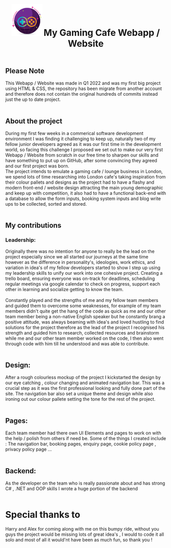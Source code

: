 <header>
 <img src="logo.png" style="width:96px; height:auto; display:inline;">  
 <h1 style="display:inline;"> My Gaming Cafe Webapp / Website </h1>  
</header>

<h2> Please Note </h2>
This Webapp / Website was made in Q1 2022 and was my first big project using HTML & CSS, the repository has been migrate from another account and therefore does not contain the original hundreds of commits instead just the up to date project.
</br>
</br>
<h2> About the project </h2>
During my first few weeks in a commerical software development environment I was finding it challenging to keep up, naturally two of my fellow junior developers agreed as it was our first time in the development world, so facing this challenge I proposed we set out to make our very first Webapp / Website from scratch in our free time to sharpen our skills and have something to put up on GitHub, after some convincing they agreed and our first project was born.
</br>
The project intends to emulate a gaming cafe / lounge business in London, we spend lots of time researching into London cafe's taking inspiration from their colour pallets and designs as the project had to have a flashy and modern front-end / website design attracting the main young demographic and keep up with competition, it also had to have a functional back-end with a database to allow the form inputs, booking system inputs and blog write ups to be collected, sorted and stored.
</br>
</br>
<h2>My contributions</h2>
<h3> Leadership:</h3>
Originally there was no intention for anyone to really be the lead on the project especially since we all started our journeys at the same time however as the difference in personality's, ideologies, work ethics, and variation in idea's of my fellow developers started to show I step up using my leadership skills to unify our work into one cohesive project. Creating a trello board, ensuring everyone was on-track for deadlines, scheduling regular meetings via google calendar to check on progress, support each other in learning and socialize getting to know the team. 
</br>
</br>
Constantly played and the strengths of me and my fellow team members and guided them to overcome some weaknesses, for example of my team members didn't quite get the hang of the code as quick as me and our other team member being a non-native English speaker but he constantly brang a positive attitude, was always beaming with idea's and loved hustling to find solutions for the project therefore as the lead of the project I recognised his strength and guided him to research, collected resources and brainstorm while me and our other team member worked on the code, I then also went through code with him till he understood and was able to contribute. </br>
</br>
<h2>Design:</h2>
After a rough colourless mockup of the project I kickstarted the design by our eye catching , colour changing and animated navigation bar. This was a crucial step as it was the first professional looking and fully done part of the site. The navigation bar also set a unique theme and design while also ironing out our colour pallete setting the tone for the rest of the project.
</br>
</br>
<h2>Pages:</h2>
Each team member had there own UI Elements and pages to work on with the help / polish from others if need be. Some of the things I created include : The navigation bar, booking pages, enquiry page, cookie policy page , privacy policy page ...
</br>
</br>
<h2>Backend:</h2>
As the developer on the team who is really passionate about and has strong C# , .NET and OOP skills I wrote a huge portion of the backend

</br>
</br>
<h1> Special thanks to</h1>
Harry and Alex for coming along with me on this bumpy ride, without you guys the project would be missing lots of great idea's , I would to code it all solo and most of all it would'nt have been as much fun, so thank you !
